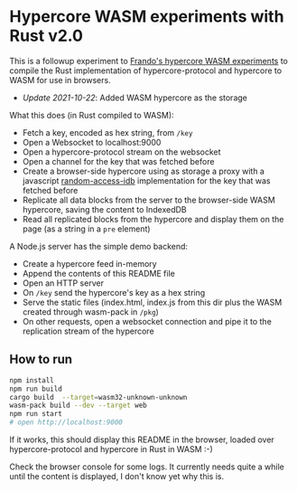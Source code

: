 # Hypercore WASM experiments with Rust v2.0

This is a followup experiment to [Frando's hypercore WASM experiments](https://github.com/Frando/hypercore-wasm-experiments) to compile the Rust implementation of hypercore-protocol and hypercore to WASM for use in browsers.

- *Update 2021-10-22*: Added WASM hypercore as the storage

What this does (in Rust compiled to WASM):

- Fetch a key, encoded as hex string, from `/key`
- Open a Websocket to localhost:9000
- Open a hypercore-protocol stream on the websocket
- Open a channel for the key that was fetched before
- Create a browser-side hypercore using as storage a proxy with a javascript [random-access-idb](https://github.com/random-access-storage/random-access-idb) implementation for the key that was fetched before
- Replicate all data blocks from the server to the browser-side WASM hypercore, saving the content to IndexedDB
- Read all replicated blocks from the hypercore and display them on the page (as a string in a `pre` element)

A Node.js server has the simple demo backend:

- Create a hypercore feed in-memory
- Append the contents of this README file
- Open an HTTP server
- On `/key` send the hypercore's key as a hex string
- Serve the static files (index.html, index.js from this dir plus the WASM created through wasm-pack in `/pkg`)
- On other requests, open a websocket connection and pipe it to the replication stream of the hypercore

## How to run

```bash
npm install
npm run build
cargo build  --target=wasm32-unknown-unknown
wasm-pack build --dev --target web
npm run start
# open http://localhost:9000
```

If it works, this should display this README in the browser, loaded over hypercore-protocol and hypercore in Rust in WASM :-)

Check the browser console for some logs. It currently needs quite a while until the content is displayed, I don't know yet why this is. 
